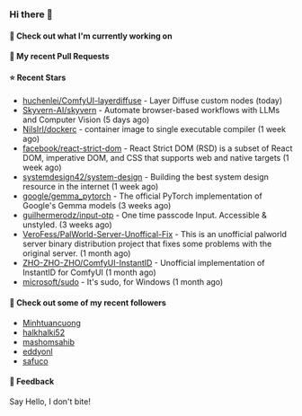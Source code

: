 ### Hi there 👋

#### 👷 Check out what I'm currently working on

#### 🔨 My recent Pull Requests


#### ⭐ Recent Stars

- [huchenlei/ComfyUI-layerdiffuse](https://github.com/huchenlei/ComfyUI-layerdiffuse) - Layer Diffuse custom nodes (today)
- [Skyvern-AI/skyvern](https://github.com/Skyvern-AI/skyvern) - Automate browser-based workflows with LLMs and Computer Vision (5 days ago)
- [NilsIrl/dockerc](https://github.com/NilsIrl/dockerc) - container image to single executable compiler (1 week ago)
- [facebook/react-strict-dom](https://github.com/facebook/react-strict-dom) - React Strict DOM (RSD) is a subset of React DOM, imperative DOM, and CSS that supports web and native targets (1 week ago)
- [systemdesign42/system-design](https://github.com/systemdesign42/system-design) - Building the best system design resource in the internet (1 week ago)
- [google/gemma_pytorch](https://github.com/google/gemma_pytorch) - The official PyTorch implementation of Google&#39;s Gemma models (3 weeks ago)
- [guilhermerodz/input-otp](https://github.com/guilhermerodz/input-otp) - One time passcode Input. Accessible &amp; unstyled. (3 weeks ago)
- [VeroFess/PalWorld-Server-Unoffical-Fix](https://github.com/VeroFess/PalWorld-Server-Unoffical-Fix) - This is an unofficial palworld server binary distribution project that fixes some problems with the original server. (1 month ago)
- [ZHO-ZHO-ZHO/ComfyUI-InstantID](https://github.com/ZHO-ZHO-ZHO/ComfyUI-InstantID) - Unofficial implementation of InstantID for ComfyUI (1 month ago)
- [microsoft/sudo](https://github.com/microsoft/sudo) - It&#39;s sudo, for Windows (1 month ago)

#### 👯 Check out some of my recent followers

- [Minhtuancuong](https://github.com/Minhtuancuong)
- [halkhalki52](https://github.com/halkhalki52)
- [mashomsahib](https://github.com/mashomsahib)
- [eddyonl](https://github.com/eddyonl)
- [safuco](https://github.com/safuco)

#### 💬 Feedback

Say Hello, I don't bite!